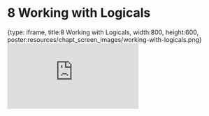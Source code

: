 # 8 Working with Logicals
 
{type: iframe, title:8 Working with Logicals, width:800, height:600, poster:resources/chapt_screen_images/working-with-logicals.png}
![](https://datatrail-jhu.github.io/05_R/no_toc/working-with-logicals.html)
 

 
